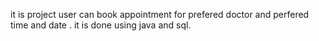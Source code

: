 it is project user can book appointment  for prefered doctor and perfered time and date .
it is done using java and sql.
